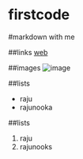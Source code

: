 # firstcode

#markdown with me

##links
[web](https://www.facebook.com/)

##images
![image](https://image.shutterstock.com/image-photo/kiev-ukraine-april-27-2015-260nw-278925056.jpg)


##lists
- raju
- rajunooka

##lists
1. raju
1. rajunooks
